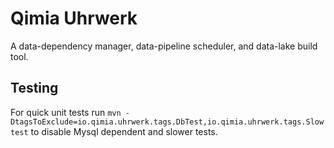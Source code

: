 # Qimia Uhrwerk
A data-dependency manager, data-pipeline scheduler, and data-lake build tool.

## Testing
For quick unit tests run `mvn -DtagsToExclude=io.qimia.uhrwerk.tags.DbTest,io.qimia.uhrwerk.tags.Slow test` to disable Mysql dependent and slower tests.
